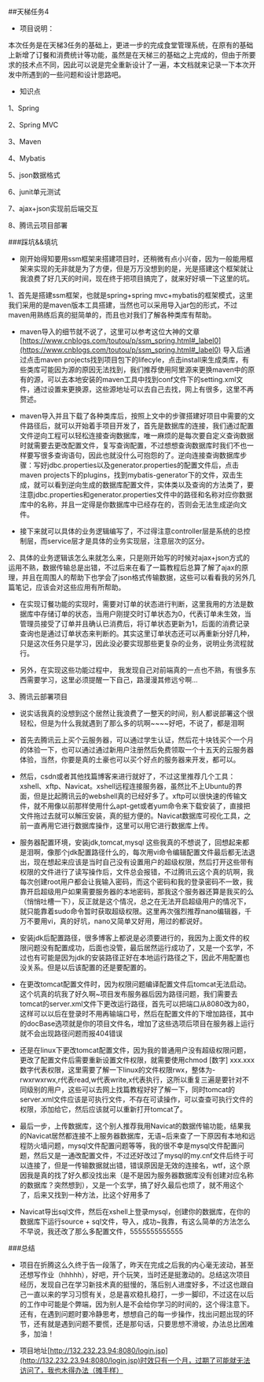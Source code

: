  ##天梯任务4

- 项目说明：

本次任务是在天梯3任务的基础上，更进一步的完成食堂管理系统，在原有的基础上新增了订餐和消费统计等功能，虽然是在天梯三的基础之上完成的，但由于所要求的技术点不同，因此可以说是完全重新设计了一遍，本文档就来记录一下本次开发中所遇到的一些问题和设计思路吧。

- 知识点

1、Spring

2、Spring MVC

3、Maven

4、Mybatis

5、json数据格式

6、junit单元测试

7、ajax+json实现前后端交互

8、腾讯云项目部署

 ###踩坑&&填坑
- 刚开始得知要用ssm框架来搭建项目时，还稍微有点小兴奋，因为一般能用框架来实现的无非就是为了方便，但是万万没想到的是，光是搭建这个框架就让我浪费了好几天的时间，现在终于把项目搞完了，就来好好填一下这里的坑。

1、首先是搭建ssm框架，也就是spring+spring mvc+mybatis的框架模式，这里我们采用的是maven版本工具搭建，当然也可以采用导入jar包的形式，不过maven用熟练后真的挺简单的，而且也对我们了解各种类库有帮助。

- maven导入的细节就不说了，这里可以参考这位大神的文章 [https://www.cnblogs.com/toutou/p/ssm_spring.html#_label0](https://www.cnblogs.com/toutou/p/ssm_spring.html#_label0) 导入后通过点击maven projects找到项目包下的lifecyle，点击install来生成类库，有些类库可能因为源的原因无法找到，我们推荐使用阿里源来更换maven中的原有的源，可以去本地安装的maven工具中找到conf文件下的setting.xml文件，通过设置<mirror>来更换源，这些源地址可以去自己去找，网上有很多，这里不再赘述。

- maven导入并且下载了各种类库后，按照上文中的步骤搭建好项目中需要的文件路径后，就可以开始着手项目开发了，首先是数据库的连接，我们通过配置文件逆向工程可以轻松连接查询数据库，唯一麻烦的是每次要自定义查询数据时就需要去更改配置文件，复写查询配置，不过想想查询数据库时我们不也一样要写很多查询语句，因此也就没什么可抱怨的了。逆向连接查询数据库步骤：写好jdbc.properties以及generator.properties的配置文件后，点击maven projects下的plugins，找到mybatis-generator下的文件，双击生成，就可以看到逆向生成的数据库配置文件，实体类以及查询的方法类了，要注意jdbc.properties和generator.properties文件中的路径和名称对应你数据库中的名称，并且一定得是你数据库中已经存在的，否则会无法生成逆向文件。

- 接下来就可以具体的业务逻辑编写了，不过得注意controller层是系统的总控制层，而service层才是具体的业务实现层，注意层次的区分。

2、具体的业务逻辑该怎么来就怎么来，只是刚开始写的时候对ajax+json方式的运用不熟，数据传输总是出错，不过后来在看了一篇教程后总算了解了ajax的原理，并且在周围人的帮助下也学会了json格式传输数据，这些可以看看我的另外几篇笔记，应该会对这些应用有所帮助。

- 在实现订餐功能的实现时，需要对订单的状态进行判断，这里我用的方法是数据库中存储订单的状态，当用户刚提交时订单状态为0，代表订单未生效，当管理员接受了订单并且确认已消费后，将订单状态更新为1，后面的消费记录查询也是通过订单状态来判断的。其实这里订单状态还可以再重新分好几种，只是这次任务只是学习，因此没必要实现那些更复杂的业务，说明业务流程就行。

- 另外，在实现这些功能过程中， 我发现自己对前端真的一点也不熟，有很多东西需要学习，这里必须提醒一下自己，路漫漫其修远兮啊...

3、腾讯云部署项目

- 说实话我真的没想到这个居然让我浪费了一整天的时间，别人都说部署这个很轻松，但是为什么我就遇到了那么多的坑啊~~~~好吧，不说了，都是泪啊

- 首先去腾讯云上买个云服务器，可以通过学生认证，然后花十块钱买个一个月的体验一下，也可以通过通过新用户注册然后免费领取一个十五天的云服务器体验，当然，你要是真的土豪也可以买个好点的服务器来开发，都可以。

- 然后，csdn或者其他找篇博客来进行就好了，不过这里推荐几个工具：xshell、xftp、Navicat。xshell远程连接服务器，虽然比不上Ubuntu的界面，但是比起腾讯云的webshell真的已经好多了。xftp可以很快速的传输文件，就不用像以前那样使用什么apt-get或者yum命令来下载安装了，直接把文件拖过去就可以解压安装，真的挺方便的。Navicat数据库可视化工具，之前一直再用它进行数据库操作，这里可以用它进行数据库上传。


- 服务器配置环境，安装jdk,tomcat,mysql 这些我真的不想说了，回想起来都是泪啊，像那个jdk配置路径什么的，每次用vi命令编辑配置文件最后都无法退出，现在想起来应该是当时自己没有设置用户的超级权限，然后打开这些带有权限的文件进行了读写操作后，文件总会报错，不过腾讯云这个真的坑啊，我每次创建root用户都会让我输入密码，而这个密码和我的登录密码不一致，我靠开启超级用户如果需要服务器的本地密码，那我这个服务器还算是我买的么（悄悄吐槽一下），反正就是这个情况，总之在无法开启超级用户的情况下，就只能靠着sudo命令暂时获取超级权限。这里再次强烈推荐nano编辑器，千万不要用vi，真的好坑，nano又简单又好用，用过的都说好。

- 安装jdk后配置路径，很多博客上都说是必须要进行的，我因为上面文件的权限问题没有配置成功，后面也没管，最后居然运行成功了，又是一个玄学，不过也有可能是因为jdk的安装路径正好在本地运行路径之下，因此不用配置也没关系。但是以后该配置的还是要配置的。

- 在更改tomcat配置文件时，因为权限问题编译配置文件后tomcat无法启动。这个坑真的坑我了好久啊~项目发布服务器后因为路径问题，我们需要去tomcat的server.xml文件下更改运行路径，首先可以把端口从8080改为80，这样可以以后在登录时不用再输端口号，然后在配置文件的<host>下增加<context>路径，其中的docBase选项就是你的项目文件名，增加了这些选项后项目在服务器上运行就不会出现路径问题而报404错误

- 还是在linux下更改tomcat配置文件，因为我的普通用户没有超级权限问题，更改了配置文件后需要重新设置文件权限，就需要使用chmod [数字] xxx.xxx 数字代表权限，这里需要了解一下linux的文件权限rwx，整体为-rwxrwxrwx,r代表read,w代表write,x代表执行，这所以重复三遍是要针对不同级别的用户，这些可以去网上找篇教程好好了解一下，同时tomcat的server.xml文件应该是可执行文件，不存在可读操作，可以查查可执行文件的权限，添加给它，然后应该就可以重新打开tomcat了。

- 最后一步，上传数据库，这个别人推荐我用Navicat的数据传输功能，结果我的Navicat居然都连接不上服务器数据库，无语~后来查了一下原因有本地和远程防火墙问题，mysql文件配置问题等等，我的很不幸是mysql文件配置问题，然后又是一通改配置文件，不过还好改过了mysql的my.cnf文件后终于可以连接了，但是一传输数据就出错，错误原因是无效的连接名，wtf，这个原因我是真的找了好久都没找出来（是不是因为服务器数据库没有创建对应名称的数据库？突然想到），又是一个玄学，搞了好久最后也烦了，就不用这个了，后来又找到一种方法，比这个好用多了

- Navicat导出sql文件，然后在xshell上登录mysql，创建你的数据库，在你的数据库下运行source + sql文件，导入，成功~我靠，有这么简单的方法怎么不早说，我还改了那么多配置文件，5555555555555


 ###总结

- 项目在折腾这么久终于告一段落了，昨天在完成之后我的内心毫无波动，甚至还想写作业（hhhhh），好吧，开个玩笑，当时还是挺激动的。总结这次项目经历，发现自己在学习新技术真的挺慢的，落后别人进度好多，不过这也跟自己一直以来的学习习惯有关，总是喜欢稳扎稳打，一步一脚印，不过这在以后的工作中可能是个弊端，因为别人是不会给你学习的时间的，这个得注意下。还有，在遇到问题时要冷静思考，想想自己的每一步操作，找出问题出现的环节，还有就是遇到问题不要慌，还是那句话，只要思想不滑坡，办法总比困难多，加油！

- 项目地址[http://132.232.23.94:8080/login.jsp](http://132.232.23.94:8080/login.jsp)时效只有一个月，过期了可能就无法访问了，我也木得办法（摊手样）

